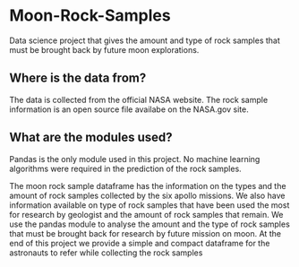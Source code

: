 # Moon-Rock-Samples
Data science project that gives the amount and type of rock samples that must be brought back by future moon explorations.
<h2>Where is the data from?</h2>
  <p>The data is collected from the official NASA website. The rock sample information is an open source file availabe on the NASA.gov site.</p>
<h2>What are the modules used?</h2>
  <p>Pandas is the only module used in this project. No machine learning algorithms were required in the prediction of the rock samples.</p>
<p>The moon rock sample dataframe has the information on the types and the amount of rock samples collected by the six apollo missions. We also have information available on type of rock samples that have been used the most for research by geologist and the amount of rock samples that remain. We use the pandas module to analyse the amount and the type of rock samples that must be brought back for research by future mission on moon. At the end of this project we provide a simple and compact dataframe for the astronauts to refer while collecting the rock samples</p>

